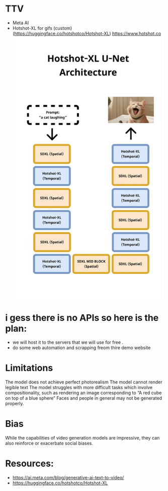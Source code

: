 # TTV
- Meta AI 
- Hotshot-XL for gifs (custom) (https://huggingface.co/hotshotco/Hotshot-XL)
https://www.hotshot.co 
![Alt text](./image/XXgnk14nIasPdkvkPlDzn.gif)

# i gess there is no APIs so here is the plan:
- we will host it to the servers that we will use for free .
- do some web automation and scrapping freom thire demo website 
# Limitations
The model does not achieve perfect photorealism
The model cannot render legible text
The model struggles with more difficult tasks which involve compositionality, such as rendering an image corresponding to “A red cube on top of a blue sphere”
Faces and people in general may not be generated properly.
# Bias
While the capabilities of video generation models are impressive, they can also reinforce or exacerbate social biases.



# Resources:
- https://ai.meta.com/blog/generative-ai-text-to-video/
- https://huggingface.co/hotshotco/Hotshot-XL